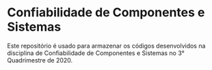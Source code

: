 # Confiabilidade de Componentes e Sistemas

Este repositório é usado para armazenar os códigos desenvolvidos na disciplina de Confiabilidade de Componentes e Sistemas no 3° Quadrimestre de 2020.